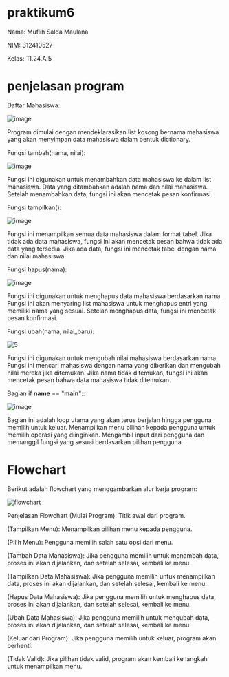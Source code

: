 # praktikum6
Nama: Muflih Salda Maulana

NIM: 312410527

Kelas: TI.24.A.5

# penjelasan program
Daftar Mahasiswa:

![image](https://github.com/user-attachments/assets/71125f6a-aa79-4d0b-b7e4-8fdfaa4bafd9)


Program dimulai dengan mendeklarasikan list kosong bernama mahasiswa yang akan menyimpan data mahasiswa dalam bentuk dictionary.

Fungsi tambah(nama, nilai):

![image](https://github.com/user-attachments/assets/0092a8a9-7a65-45ed-ae85-a490dce17f39)


Fungsi ini digunakan untuk menambahkan data mahasiswa ke dalam list mahasiswa. Data yang ditambahkan adalah nama dan nilai mahasiswa.
Setelah menambahkan data, fungsi ini akan mencetak pesan konfirmasi.

Fungsi tampilkan():

![image](https://github.com/user-attachments/assets/9af5c215-bdff-470f-8c03-f41fc27bb2c9)


Fungsi ini menampilkan semua data mahasiswa dalam format tabel.
Jika tidak ada data mahasiswa, fungsi ini akan mencetak pesan bahwa tidak ada data yang tersedia.
Jika ada data, fungsi ini mencetak tabel dengan nama dan nilai mahasiswa.

Fungsi hapus(nama):

![image](https://github.com/user-attachments/assets/a80d5ec1-0380-4c23-bf1b-e5e4660117f2)


Fungsi ini digunakan untuk menghapus data mahasiswa berdasarkan nama.
Fungsi ini akan menyaring list mahasiswa untuk menghapus entri yang memiliki nama yang sesuai.
Setelah menghapus data, fungsi ini mencetak pesan konfirmasi.

Fungsi ubah(nama, nilai_baru):

![5](https://github.com/user-attachments/assets/dc7ec219-31ea-43ea-b783-5cf33b1dd67b)


Fungsi ini digunakan untuk mengubah nilai mahasiswa berdasarkan nama.
Fungsi ini mencari mahasiswa dengan nama yang diberikan dan mengubah nilai mereka jika ditemukan.
Jika nama tidak ditemukan, fungsi ini akan mencetak pesan bahwa data mahasiswa tidak ditemukan.

Bagian if __name__ == "__main__"::

![image](https://github.com/user-attachments/assets/f78f3356-3732-4a31-a70a-d1a56aa14c26)


Bagian ini adalah loop utama yang akan terus berjalan hingga pengguna memilih untuk keluar.
Menampilkan menu pilihan kepada pengguna untuk memilih operasi yang diinginkan.
Mengambil input dari pengguna dan memanggil fungsi yang sesuai berdasarkan pilihan pengguna.

# Flowchart
Berikut adalah flowchart yang menggambarkan alur kerja program:

![flowchart](https://github.com/user-attachments/assets/ffc76155-54e7-4ef7-8c77-f828f38282f4)

Penjelasan Flowchart
(Mulai Program): Titik awal dari program.

(Tampilkan Menu): Menampilkan pilihan menu kepada pengguna.

(Pilih Menu): Pengguna memilih salah satu opsi dari menu.

(Tambah Data Mahasiswa): Jika pengguna memilih untuk menambah data, proses ini akan dijalankan, dan setelah selesai, kembali ke menu.

(Tampilkan Data Mahasiswa): Jika pengguna memilih untuk menampilkan data, proses ini akan dijalankan, dan setelah selesai, kembali ke menu.

(Hapus Data Mahasiswa): Jika pengguna memilih untuk menghapus data, proses ini akan dijalankan, dan setelah selesai, kembali ke menu.

(Ubah Data Mahasiswa): Jika pengguna memilih untuk mengubah data, proses ini akan dijalankan, dan setelah selesai, kembali ke menu.

(Keluar dari Program): Jika pengguna memilih untuk keluar, program akan berhenti.

(Tidak Valid): Jika pilihan tidak valid, program akan kembali ke langkah untuk menampilkan menu.
